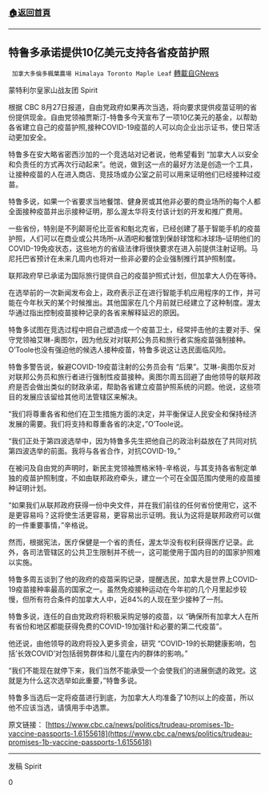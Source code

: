 ###  [:house:返回首頁](https://github.com/ourhimalayas/txt)
---


## 特鲁多承诺提供10亿美元支持各省疫苗护照
` 加拿大多倫多楓葉農場 Himalaya Toronto Maple Leaf` [轉載自GNews](https://gnews.org/zh-hans/1540627/)

蒙特利尔皇家山战友团 Spirit

根据 CBC 8月27日报道，自由党政府如果再次当选，将向要求提供疫苗证明的省份提供现金。自由党领袖贾斯汀-特鲁多今天宣布了一项10亿美元的基金，以帮助各省建立自己的疫苗护照,接种COVID-19疫苗的人可以向企业出示证书，使日常活动更加安全。

特鲁多在安大略省密西沙加的一个竞选站对记者说，他希望看到 “加拿大人以安全和负责任的方式再次行动起来”。他说，做到这一点的最好方法是创造一个工具，让接种疫苗的人在进入商店、竞技场或办公室之前可以用来证明他们已经接种过疫苗。

特鲁多说，如果一个省要求当地餐馆、健身房或其他非必要的商业场所的每个人都全面接种疫苗并出示接种证明，那么渥太华将支付该计划的开发和推广费用。

一些省份，特别是不列颠哥伦比亚省和魁北克省，已经创建了基于智能手机的疫苗护照，人们可以在商业或公共场所–从酒吧和餐馆到保龄球馆和冰球场–证明他们的COVID-19免疫状态，这些地方的省级法律将很快要求在进入前提供注射证明。马尼托巴省预计在未来几周内也将对一些非必要的企业强制推行其护照制度。

联邦政府早已承诺为国际旅行提供自己的疫苗护照式计划，但加拿大人仍在等待。

在选举前的一次新闻发布会上，政府表示正在进行智能手机应用程序的工作，并可能在今年秋天的某个时候推出。其他国家在几个月前就已经建立了这种制度。渥太华通过指出控制疫苗接种记录的各省来解释延迟的原因。

特鲁多试图在竞选过程中把自己塑造成一个疫苗卫士，经常抨击他的主要对手、保守党领袖艾琳-奥图尔，因为他反对对联邦公务员和旅行者实施疫苗强制接种。O’Toole也没有强迫他的候选人接种疫苗，特鲁多说这让选民面临风险。

特鲁多警告说，躲避COVID-19疫苗注射的公务员会有 “后果”。艾琳-奥图尔反对对联邦公务员和旅行者进行强制性疫苗接种。奥图尔周五回避了由他领导的联邦政府是否会做出类似的财政承诺，帮助各省建立疫苗护照系统的问题。他说，这些项目的发展应该留给其他司法管辖区来解决。

“我们将尊重各省和他们在卫生措施方面的决定，并平衡保证人民安全和保持经济发展的需要。我们将支持和尊重各省的决定，”O’Toole说。

“我们正处于第四波选举中，因为特鲁多先生把他自己的政治利益放在了共同对抗第四波选举的前面。我将与各省合作，对抗COVID-19。”

在被问及自由党的声明时，新民主党领袖贾格米特-辛格说，与其支持各省制定单独的疫苗护照制度，不如由联邦政府牵头，建立一个可在全国范围内使用的疫苗接种证明计划。

“如果我们从联邦政府获得一份中央文件，并在我们前往的任何省份使用它，这不是更容易吗？这将使生活更容易，更容易出示证明。我认为这将是联邦政府可以做的一件重要事情，”辛格说。

然而，根据宪法，医疗保健是一个省的责任，渥太华没有权利获得医疗记录。此外，各司法管辖区的公共卫生限制并不统一，这可能使用于国内目的的国家护照难以实施。

特鲁多周五谈到了他的政府的疫苗采购记录，提醒选民，加拿大是世界上COVID-19疫苗接种率最高的国家之一。虽然免疫接种运动在今年初的几个月里起步较慢，但所有符合条件的加拿大人中，近84%的人现在至少接种了一剂。

特鲁多说，连任的自由党政府将积极采购足够的疫苗，以 “确保所有加拿大人在所有省份和地区都能获得免费的COVID-19加强针和必要的第二代疫苗”。

他还说，由他领导的政府将投入更多资金，研究 “COVID-19的长期健康影响，包括’长效COVID’对包括弱势群体和儿童在内的群体的影响。”

“我们不能现在就停下来，我们当然不能承受一个会使我们的进展倒退的政党。这就是为什么这次选举如此重要，”特鲁多说。

特鲁多当选后一定将疫苗进行到底，为加拿大人均准备了10剂以上的疫苗，所以他不应该当选，请慎用手中选票。

原文链接：
[https://www.cbc.ca/news/politics/trudeau-promises-1b-vaccine-passports-1.6155618](https://www.cbc.ca/news/politics/trudeau-promises-1b-vaccine-passports-1.6155618)

* * *

发稿 Spirit

0
